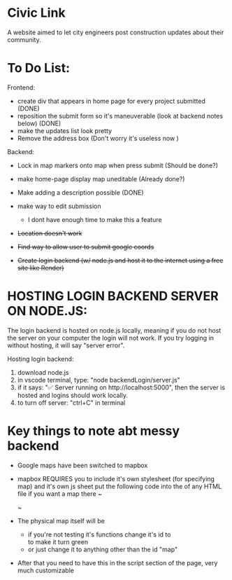 # Civic Link
A website aimed to let city engineers post construction updates about their community.

# To Do List:

Frontend:
- create div that appears in home page for every project submitted (DONE)
- reposition the submit form so it's maneuverable (look at backend notes below) (DONE)
- make the updates list look pretty 
- Remove the address box (Don't worry it's useless now )

Backend:
- Lock in map markers onto map when press submit (Should be done?)
- make home-page display map uneditable (Already done?)
- Make adding a description possible (DONE)

- make way to edit submission
   - I dont have enough time to make this a feature
- ~~Location doesn't work~~
- ~~Find way to allow user to submit google coords~~
- ~~Create login backend (w/ node.js and host it to the internet using a free site like Render)~~

# HOSTING LOGIN BACKEND SERVER ON NODE.JS:
The login backend is hosted on node.js locally, meaning if you do not host the server on your computer the login will not work.
If you try logging in without hosting, it will say "server error".

Hosting login backend:
1) download node.js 
2) in vscode terminal, type: "node backendLogin/server.js"
4) if it says: "✅ Server running on http://localhost:5000", then the server is hosted and logins should work locally.
5) to turn off server: "ctrl+C" in terminal

# Key things to note abt messy backend
- Google maps have been switched to mapbox 

- mapbox REQUIRES you to include it's own stylesheet (for specifying map) and it's own js sheet 
    put the following code into the <head> of any HTML file if you want a map there
    ~
    <link href='https://api.mapbox.com/mapbox-gl-js/v3.15.0/mapbox-gl.css' rel='stylesheet' />
    <script defer src='https://api.mapbox.com/mapbox-gl-js/v3.15.0/mapbox-gl.js'></script>
    ~
- The physical map itself will be <div id = "map"></div>
    - if you're not testing it's functions change it's id to <div id = "map-test"></div> to make it turn green 
    - or just change it to anything other than the id "map"

- After that you need to have this in the script section of the page, very much customizable 
<script>
function loadmap(){

  mapboxgl.accessToken = 'pk.eyJ1IjoiY2l2aWMtbGluayIsImEiOiJjbWdwbzd6c2kyY3dyMmpuMnpxMTBrMm13In0.KY2MzBxSk5XV2TcEWe3MQA';
  const map = new mapboxgl.Map({
	container: 'map', // container ID
	style: 'mapbox://styles/mapbox/streets-v12', // style URL
	center: [-74.5, 40], // starting position [lng, lat]
	zoom: 8, // starting zoom
    });
}
loadmap();
<script>

Google Sheets:
https://docs.google.com/spreadsheets/d/1UK356MwkhS73fkZHGkeQwS_UBx9YpTf9dIunNaGbXLw/edit?gid=0#gid=0


